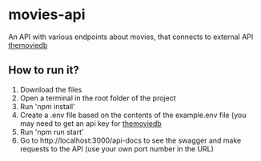 # movies-api

An API with various endpoints about movies, that connects to external API [themoviedb](https://themoviedb.org)

## How to run it?

1. Download the files
2. Open a terminal in the root folder of the project
3. Run 'npm install'
4. Create a .env file based on the contents of the example.env file (you may need to get an api key for [themoviedb](https://themoviedb.org)
5. Run 'npm run start'
6. Go to http://localhost:3000/api-docs to see the swagger and make requests to the API (use your own port number in the URL)

